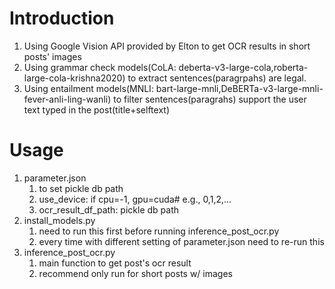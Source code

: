 # Introduction
1. Using Google Vision API provided by Elton to get OCR results in short posts' images
2. Using grammar check models(CoLA: deberta-v3-large-cola,roberta-large-cola-krishna2020) to extract sentences(paragrpahs) are legal.
3. Using entailment models(MNLI: bart-large-mnli,DeBERTa-v3-large-mnli-fever-anli-ling-wanli) to filter sentences(paragrahs) support the user text typed in the post(title+selftext)

# Usage
1. parameter.json
    1. to set pickle db path
    2. use_device: if cpu=-1, gpu=cuda# e.g., 0,1,2,...
    3. ocr_result_df_path: pickle db path
2. install_models.py
    1. need to run this first before running inference_post_ocr.py
    2. every time with different setting of parameter.json need to re-run this
3. inference_post_ocr.py
    1. main function to get post's ocr result
    2. recommend only run for short posts w/ images